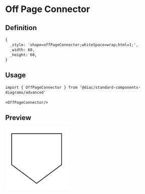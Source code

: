# Off Page Connector

## Definition

```
{
  _style: 'shape=offPageConnector;whiteSpace=wrap;html=1;',
  _width: 60,
  _height: 60,
}
```

## Usage

```
import { OffPageConnector } from '@diac/standard-components-diagrams/advanced'

<OffPageConnector/>
```

## Preview

<img src="./off-page-connector.png" width="200"/>
